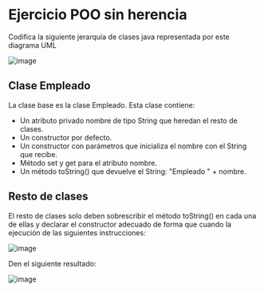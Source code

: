 # Ejercicio POO sin herencia

Codifica la siguiente jerarquía de clases java representada por este diagrama UML

![image](https://user-images.githubusercontent.com/91023374/148693304-5bf43e62-673f-4122-9793-b93c25e9a2ba.png)


## Clase Empleado

La clase base es la clase Empleado. Esta clase contiene:

- Un atributo privado nombre de tipo String que heredan el resto de clases. 
- Un constructor por defecto.
- Un constructor con parámetros que inicializa el nombre con el String que recibe.
- Método set y get para el atributo nombre.
- Un método toString() que devuelve el String: "Empleado " + nombre.

## Resto de clases
El resto de clases solo deben sobrescribir el método toString() en cada una de ellas y declarar el constructor adecuado de forma que cuando la ejecución de las siguientes instrucciones:

![image](https://user-images.githubusercontent.com/91023374/148693408-af97fa49-3837-471a-a5a5-9735795e592e.png)


Den el siguiente resultado:

![image](https://user-images.githubusercontent.com/91023374/148693415-fd3ffd53-dbf9-4cff-bac2-c6cae031a026.png)



